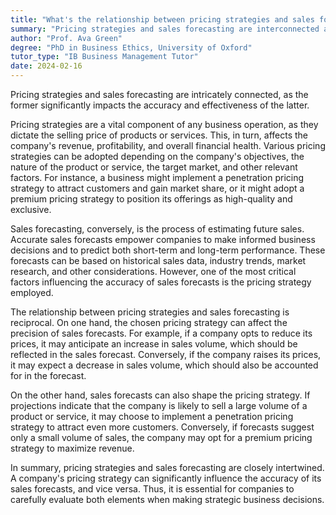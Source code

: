 ```yaml
---
title: "What's the relationship between pricing strategies and sales forecasting?"
summary: "Pricing strategies and sales forecasting are interconnected as the former influences the latter's accuracy and effectiveness."
author: "Prof. Ava Green"
degree: "PhD in Business Ethics, University of Oxford"
tutor_type: "IB Business Management Tutor"
date: 2024-02-16
---
```


Pricing strategies and sales forecasting are intricately connected, as the former significantly impacts the accuracy and effectiveness of the latter.

Pricing strategies are a vital component of any business operation, as they dictate the selling price of products or services. This, in turn, affects the company's revenue, profitability, and overall financial health. Various pricing strategies can be adopted depending on the company's objectives, the nature of the product or service, the target market, and other relevant factors. For instance, a business might implement a penetration pricing strategy to attract customers and gain market share, or it might adopt a premium pricing strategy to position its offerings as high-quality and exclusive.

Sales forecasting, conversely, is the process of estimating future sales. Accurate sales forecasts empower companies to make informed business decisions and to predict both short-term and long-term performance. These forecasts can be based on historical sales data, industry trends, market research, and other considerations. However, one of the most critical factors influencing the accuracy of sales forecasts is the pricing strategy employed.

The relationship between pricing strategies and sales forecasting is reciprocal. On one hand, the chosen pricing strategy can affect the precision of sales forecasts. For example, if a company opts to reduce its prices, it may anticipate an increase in sales volume, which should be reflected in the sales forecast. Conversely, if the company raises its prices, it may expect a decrease in sales volume, which should also be accounted for in the forecast.

On the other hand, sales forecasts can also shape the pricing strategy. If projections indicate that the company is likely to sell a large volume of a product or service, it may choose to implement a penetration pricing strategy to attract even more customers. Conversely, if forecasts suggest only a small volume of sales, the company may opt for a premium pricing strategy to maximize revenue.

In summary, pricing strategies and sales forecasting are closely intertwined. A company's pricing strategy can significantly influence the accuracy of its sales forecasts, and vice versa. Thus, it is essential for companies to carefully evaluate both elements when making strategic business decisions.
    